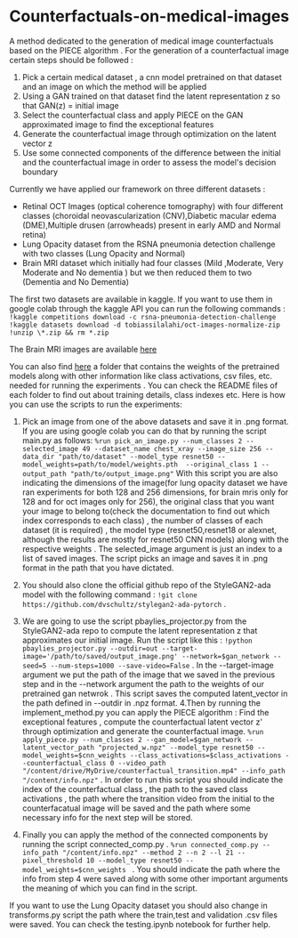 # Counterfactuals-on-medical-images
A method dedicated to the generation of medical image counterfactuals based on the PIECE algorithm .
For the generation of a counterfactual image certain steps should be followed :
1) Pick a certain medical dataset , a cnn model pretrained on that dataset and an image on which the method will be applied
2) Using a GAN trained on that dataset find the latent representation z so that GAN(z) = initial image
3) Select the counterfactual class and apply PIECE on the GAN approximated image to find the exceptional features
4) Generate the counterfactual image through optimization on the latent vector z
5) Use some connected components of the difference between the initial and the counterfactual image in order to assess the model's decision boundary     


Currently we have applied our framework on three different datasets :
* Retinal OCT Images (optical coherence tomography) with four different classes (choroidal neovascularization (CNV),Diabetic macular edema (DME),Multiple drusen (arrowheads) present in early AMD and Normal retina)
* Lung Opacity dataset from the RSNA pneumonia detection challenge with two classes (Lung Opacity and Normal)
* Brain MRI dataset which initially had four classes (Mild ,Moderate, Very Moderate and No dementia ) but we then reduced them to two (Dementia and No Dementia)


The first two datasets are available in kaggle. If you want to use them in google colab through the kaggle API you can run the following commands :
```!kaggle competitions download -c rsna-pneumonia-detection-challenge```
```!kaggle datasets download -d tobiassilalahi/oct-images-normalize-zip```
```!unzip \*.zip && rm *.zip```

The Brain MRI images are available [here](https://drive.google.com/drive/folders/1-4DDyMcHBT_NGrNEZcw8Bb7eovnvilDT?usp=drive_link) 

You can also find [here](https://drive.google.com/drive/folders/1VW6pL0TVRiZyDBFlYknk1dhtFgJdaOzQ?usp=drive_link) a folder that contains the weights of the pretrained models along with other information like class activations, csv files, etc. needed for running the experiments . You can check the README files of each folder to find out about training details, class indexes etc. Here is how you can use the scripts to run the experiments:

1. Pick an image from one of the above datasets and save it in .png format. If you are using google colab you can do that by running the script main.py as follows:
```%run pick_an_image.py --num_classes 2 --selected_image 49 --dataset_name chest_xray --image_size 256 --data_dir "path/to/dataset" --model_type resnet50 --model_weights=path/to/model/weights.pth  --original_class 1 --output_path "path/to/output_image.png"```
With this script you are also indicating the dimensions of the image(for lung opacity dataset we have ran experiments for both 128 and 256 dimensions, for brain mris only for 128 and for oct images only for 256), the original class that you want your image to belong to(check the documentation to find out which index corresponds to each class) , the number of classes of each dataset (it is required) , the model type (resnet50,resnet18 or alexnet, although the results are mostly for resnet50 CNN models) along with the respective weights . The selected_image argument is just an index to a list of saved images. The script picks an image and saves it in .png format in the path that you have dictated.

2. You should also clone the official github repo of the StyleGAN2-ada model with the following command : ```!git clone https://github.com/dvschultz/stylegan2-ada-pytorch``` .
3. We are going to use the script pbaylies_projector.py from the StyleGAN2-ada repo to compute the latent representation z that approximates our initial image. Run the script like this :
```!python pbaylies_projector.py --outdir=out --target-image='/path/to/saved/output_image.png' --network=$gan_network --seed=5 --num-steps=1000 --save-video=False``` . In the --target-image argument we put the path of the image that we saved in the previous step and in the --network argument the path to the weights of our pretrained gan netwrok . This script saves the computed latent_vector in the path defined in --outdir in .npz format.
4.Then by running the implement_method.py you can apply the PIECE algorithm : Find the exceptional features , compute the counterfactual latent vector z' through optimization and generate the counterfactual image.
```%run apply_piece.py --num_classes 2 --gan_model=$gan_network --latent_vector_path "projected_w.npz" --model_type resnet50 --model_weights=$cnn_weights --class_activations=$class_activations --counterfactual_class 0 --video_path "/content/drive/MyDrive/counterfactual_transition.mp4" --info_path "/content/info.npz"``` . In order to run this script you should indicate the index of the counterfactual class , the path to the saved class activations , the path where the transition video from the initial to the counterfacatual image will be saved and the path where some necessary info for the next step will be stored.

5. Finally you can apply the method of the connected components by running the script connected_comp.py .
```%run connected_comp.py --info_path "/content/info.npz" --method 2 --n 2 --l 21 --pixel_threshold 10 --model_type resnet50 --model_weights=$cnn_weights ``` . You should indicate the path where the info from step 4 were saved along with some other important arguments the meaning of which you can find in the script. 


If you want to use the Lung Opacity dataset you should also change in transforms.py script the path where the train,test and validation .csv files were saved. 
You can check the testing.ipynb notebook for further help.

